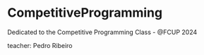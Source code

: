 # CompetitiveProgramming
Dedicated to the Competitive Programming Class - @FCUP 2024 

teacher: Pedro Ribeiro
